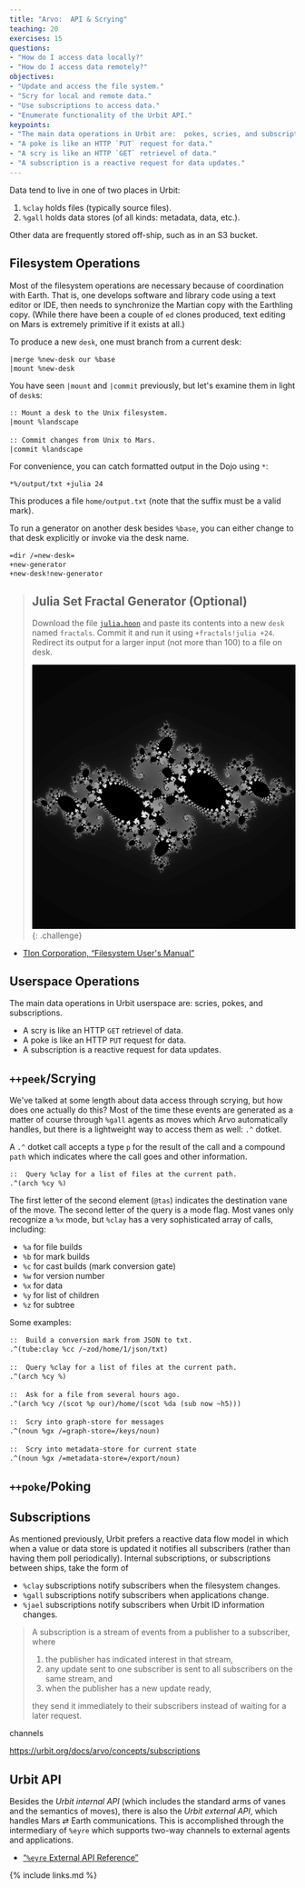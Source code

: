 ```yaml
---
title: "Arvo:  API & Scrying"
teaching: 20
exercises: 15
questions:
- "How do I access data locally?"
- "How do I access data remotely?"
objectives:
- "Update and access the file system."
- "Scry for local and remote data."
- "Use subscriptions to access data."
- "Enumerate functionality of the Urbit API."
keypoints:
- "The main data operations in Urbit are:  pokes, scries, and subscriptions."
- "A poke is like an HTTP `PUT` request for data."
- "A scry is like an HTTP `GET` retrievel of data."
- "A subscription is a reactive request for data updates."
---
```


Data tend to live in one of two places in Urbit:

1. `%clay` holds files (typically source files).
2. `%gall` holds data stores (of all kinds:  metadata, data, etc.).

Other data are frequently stored off-ship, such as in an S3 bucket.


##  Filesystem Operations

Most of the filesystem operations are necessary because of coordination with Earth.  That is, one develops software and library code using a text editor or IDE, then needs to synchronize the Martian copy with the Earthling copy.  (While there have been a couple of `ed` clones produced, text editing on Mars is extremely primitive if it exists at all.)

To produce a new `desk`, one must branch from a current desk:

```
|merge %new-desk our %base
|mount %new-desk
```

You have seen `|mount` and `|commit` previously, but let's examine them in light of `desk`s:

```
:: Mount a desk to the Unix filesystem.
|mount %landscape

:: Commit changes from Unix to Mars.
|commit %landscape
```

For convenience, you can catch formatted output in the Dojo using `*`:

```
*%/output/txt +julia 24
```

This produces a file `home/output.txt` (note that the suffix must be a valid mark).

To run a generator on another desk besides `%base`, you can either change to that desk explicitly or invoke via the desk name.

```
=dir /=new-desk=
+new-generator
+new-desk!new-generator
```

> ## Julia Set Fractal Generator (Optional)
>
> Download the file [`julia.hoon`]() and paste its contents into a new `desk` named `fractals`.  Commit it and run it using `+fractals!julia +24`.  Redirect its output for a larger input (not more than 100) to a file on desk.
>
> ![](https://raw.githubusercontent.com/sigilante/julia/master/dragon1024-0.png)
{: .challenge}

- [Tlon Corporation, “Filesystem User's Manual”](https://urbit.org/using/os/filesystem)


##  Userspace Operations

The main data operations in Urbit userspace are:  scries, pokes, and subscriptions.

- A scry is like an HTTP `GET` retrievel of data.
- A poke is like an HTTP `PUT` request for data.
- A subscription is a reactive request for data updates.

##  `++peek`/Scrying

We've talked at some length about data access through scrying, but how does one actually do this?  Most of the time these events are generated as a matter of course through `%gall` agents as moves which Arvo automatically handles, but there is a lightweight way to access them as well:  `.^` dotket.

A `.^` dotket call accepts a type `p` for the result of the call and a compound `path` which indicates where the call goes and other information.

```
::  Query %clay for a list of files at the current path.
.^(arch %cy %)
```

The first letter of the second element (`@tas`) indicates the destination vane of the move.  The second letter of the query is a mode flag.  Most vanes only recognize a `%x` mode, but `%clay` has a very sophisticated array of calls, including:

- `%a` for file builds
- `%b` for mark builds
- `%c` for cast builds (mark conversion gate)
- `%w` for version number
- `%x` for data
- `%y` for list of children
- `%z` for subtree

Some examples:

```
::  Build a conversion mark from JSON to txt.
.^(tube:clay %cc /~zod/home/1/json/txt)

::  Query %clay for a list of files at the current path.
.^(arch %cy %)

::  Ask for a file from several hours ago.
.^(arch %cy /(scot %p our)/home/(scot %da (sub now ~h5)))

::  Scry into graph-store for messages
.^(noun %gx /=graph-store=/keys/noun)

::  Scry into metadata-store for current state
.^(noun %gx /=metadata-store=/export/noun)
```


##  `++poke`/Poking

##  Subscriptions

As mentioned previously, Urbit prefers a reactive data flow model in which when a value or data store is updated it notifies all subscribers (rather than having them poll periodically).  Internal subscriptions, or subscriptions between ships, take the form of

- `%clay` subscriptions notify subscribers when the filesystem changes.
- `%gall` subscriptions notify subscribers when applications change.
- `%jael` subscriptions notify subscribers when Urbit ID information changes.

> A subscription is a stream of events from a publisher to a subscriber, where
>
> 1. the publisher has indicated interest in that stream,
> 2. any update sent to one subscriber is sent to all subscribers on the same stream, and
> 3. when the publisher has a new update ready,
>
> they send it immediately to their subscribers instead of waiting for a later request.

channels

https://urbit.org/docs/arvo/concepts/subscriptions

##  Urbit API

Besides the _Urbit internal API_ (which includes the standard arms of vanes and the semantics of moves), there is also the _Urbit external API_, which handles Mars ⇄ Earth communications.  This is accomplished through the intermediary of `%eyre` which supports two-way channels to external agents and applications.

- [“`%eyre` External API Reference”](https://urbit.org/docs/arvo/eyre/external-api-ref)

{% include links.md %}
